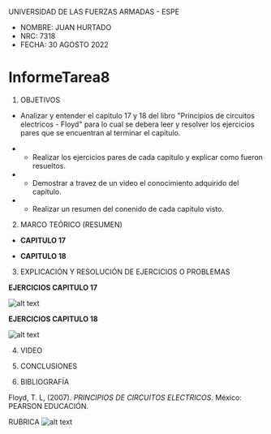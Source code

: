 UNIVERSIDAD DE LAS FUERZAS ARMADAS - ESPE

- NOMBRE: JUAN HURTADO
- NRC: 7318
- FECHA: 30 AGOSTO 2022

# InformeTarea8

1. OBJETIVOS

- Analizar y entender el capitulo 17 y 18 del libro "Principios de circuitos electricos - Floyd" para lo cual se debera leer y resolver los ejercicios pares que se encuentran al terminar el capitulo.

- - Realizar los ejercicios pares de cada capitulo y explicar como fueron resueltos.
- - Demostrar a travez de un video el conocimiento adquirido del capitulo.
- - Realizar un resumen del conenido de cada capitulo visto.

2. MARCO TEÓRICO (RESUMEN)

- **CAPITULO 17**



- **CAPITULO 18**



3. EXPLICACIÓN Y RESOLUCIÓN DE EJERCICIOS O PROBLEMAS

**EJERCICIOS CAPITULO 17**

![alt text]()

**EJERCICIOS CAPITULO 18**

![alt text]()

4. VIDEO



5. CONCLUSIONES



6. BIBLIOGRAFÍA

Floyd, T. L, (2007). _PRINCIPIOS DE CIRCUITOS ELECTRICOS_. México: PEARSON EDUCACIÓN.

RUBRICA
![alt text]()
